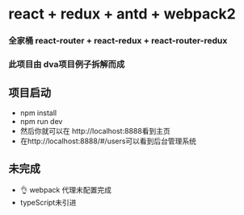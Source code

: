 # react + redux + antd + webpack2
### 全家桶 react-router + react-redux + react-router-redux
### 此项目由 dva项目例子拆解而成
## 项目启动
- npm install
- npm run dev
- 然后你就可以在 http://localhost:8888看到主页
- 在http://localhost:8888/#/users可以看到后台管理系统

## 未完成
- 👌 webpack 代理未配置完成
- typeScript未引进